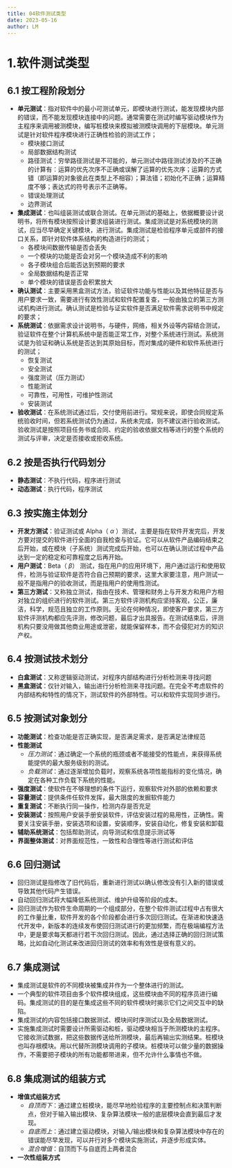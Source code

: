 ```yaml
---
title: 04软件测试类型
date: 2023-05-16
author: LM
---
```


# 1.软件测试类型

## 6.1 按工程阶段划分

- **单元测试**：指对软件中的最小可测试单元，即模块进行测试，能发现模块内部的错误，而不能发现模块连接中的问题。通常需要在测试时编写驱动模块作为主程序来调用被测模块，编写桩模块来模拟被测模块调用的下层模块。单元测试是针对软件程序模块进行正确性检验的测试工作；
  - 模块接口测试
  - 局部数据结构测试
  - 路径测试：穷举路径测试是不可能的，单元测试中路径测试涉及的不正确的计算有：运算的优先次序不正确或误解了运算的优先次序；运算的方式错（即运算的对象彼此在类型上不相容）；算法错；初始化不正确；运算精度不够；表达式的符号表示不正确等。
  - 错误处理测试
  - 边界测试 
- **集成测试**：也叫组装测试或联合测试。在单元测试的基础上，依据概要设计说明书，将所有模块按照设计要求组装进行测试。集成测试是对系统模块的测试，应当尽早确定关键模块，进行测试。集成测试是检验程序单元或部件的接口关系，即针对软件体系结构的构造进行的测试；
  - 各模块间数据传输是否会丢失
  - 一个模块的功能是否会对另一个模块造成不利的影响
  - 各子模块组合后能否达到预期的要求
  - 全局数据结构是否正常
  - 单个模块的错误是否会积累放大
- **确认测试**：主要采用黑盒测试方法，验证软件功能与性能以及其他特征是否与用户要求一致，需要进行有效性测试和软件配置复查，一般由独立的第三方测试机构进行测试。确认测试是检验与证实软件是否满足软件需求说明书中规定的要求；
- **系统测试**：依据需求设计说明书，与硬件，网络，相关外设等内容结合测试，验证软件在整个计算机系统中是否能正常工作，对整个系统进行测试。系统测试是为验证和确认系统是否达到其原始目标，而对集成的硬件和软件系统进行的测试；
  - 恢复测试
  - 安全测试
  - 强度测试（压力测试）
  - 性能测试
  - 可靠性，可用性，可维护性测试
  - 安装测试
- **验收测试**：在系统测试通过后，交付使用前进行。常规来说，即使合同规定系统验收时间，但若系统测试仍为通过，系统未完成，则不建议进行验收测试。验收测试是按照项目任务书或合同、约定的验收依据文档等进行的整个系统的测试与评审，决定是否接收或拒收系统。

## 6.2 按是否执行代码划分

- **静态测试**：不执行代码，程序进行测试
- **动态测试**：执行代码，程序测试

## 6.3 按实施主体划分

- **开发方测试**：验证测试或 Alpha（ $\alpha$ ）测试，主要是指在软件开发完后，开发方要对提交的软件进行全面的自我检查与验证。它可以从软件产品编码结束之后开始，或在模块（子系统）测试完成后开始，也可以在确认测试过程中产品达到一定的稳定和可靠程度之后再开始。
- **用户测试**：Beta（ $\beta$） 测试，指在用户的应用环境下，用户通过运行和使用软件，检测与验证软件是否符合自己预期的要求，这里大家要注意，用户测试一般不是指用户的验收测试，而是指用户的使用性测试。
- **第三方测试**：又称独立测试，指由在技术、管理和财务上与开发方和用户方相对独立的组织进行的软件测试。第三方软件评测机构应坚持客观，公正，廉洁，科学，规范且独立的工作原则。无论在何种情况，即使客户要求，第三方软件评测机构都应先评测，修改问题，最后才出具报告。在测试结束后，评测机构只要没用做其他商业用途或泄密，就能保留样本，而不会侵犯对方的知识产权。

## 6.4 按测试技术划分

- **白盒测试**：又称逻辑驱动测试，对程序内部结构进行分析检测来寻找问题
- **黑盒测试**：仅针对输入，输出进行分析检测来寻找问题。在完全不考虑软件的内部结构和特性的情况下，测试软件的外部特性。可以和软件实现同步进行。

## 6.5 按测试对象划分

- **功能测试**：检查功能是否正确实现，是否满足需求，是否满足法律规范
- **性能测试**
  - *压力测试*：通过确定一个系统的瓶颈或者不能接受的性能点，来获得系统能提供的最大服务级别的测试。
  - *负载测试*：通过逐渐增加负载时，观察系统各项性能指标的变化情况，确定在各种工作负载下系统的性能。
- **强度测试**：使软件在不够理想的条件下运行，观察软件对外部的依赖和要求
- **容量测试**：提供条件任软件发挥，最大限度的发掘软件能力
- **重复测试**：不断执行同一操作，检测内存是否充足
- **安装测试**：按照用户安装手册安装软件，评估安装过程的易用性，正确性。需要关注安装手册，安装选项和设置，安装顺序，安装自动化，修复安装和卸载
- **辅助系统测试**：包括帮助测试，向导测试和信息提示测试等
- **界面整体测试**：对界面规范性，一致性和合理性等进行测试和评估

## 6.6 回归测试

- 回归测试是指修改了旧代码后，重新进行测试以确认修改没有引入新的错误或导致其他代码产生错误。
- 自动回归测试将大幅降低系统测试、维护升级等阶段的成本。
- 回归测试作为软件生命周期的一个组成部分，在整个软件测试过程中占有很大的工作量比重，软件开发的各个阶段都会进行多次回归测试。在渐进和快速迭代开发中，新版本的连续发布使回归测试进行的更加频繁，而在极端编程方法中，更是要求每天都进行若干次回归测试。因此，通过选择正确的回归测试策略，比如自动化测试来改进回归测试的效率和有效性是很有意义的。

## 6.7 集成测试

- 集成测试是软件的不同模块被集成并作为一个整体进行的测试。
- 一个典型的软件项目由多个软件模块组成，这些模块由不同的程序员进行编码。集成测试的目的是在集成这些不同的软件模块时揭示它们之间交互中的缺陷。
- 集成测试的内容包括接口数据测试、模块间时序测试以及全局数据测试。
- 实施集成测试时需要设计所需驱动和桩，驱动模块相当于所测模块的主程序。它接收测试数据，把这些数据传送给所测模块，最后再输出实测结果。桩模块也叫存根模块。用以代替所测模块调用的子模块。桩模块可以做少量的数据操作，不需要把子模块的所有功能都带进来，但不允许什么事情也不做。

## 6.8 集成测试的组装方式

- **增值式组装方式**
  - *自顶而下*：通过建立桩模块，能尽早地检验程序的主要控制点和决策判断点，但对于输入输出模块、复杂算法模块一般的底层模块会直到最后才发现。
  - *自底而上*：通过建立驱动模块，对输入/输出模块和复杂算法模块中存在的错误能尽早发现，可以并行对多个模块实施测试，并逐步形成实体。
  - *混合增值*：自顶而下与自底而上两者混合
- **一次性组装方式**